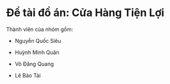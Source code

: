 # Đề tài đồ án: Cửa Hàng Tiện Lợi

Thành viên của nhóm gồm:

- Nguyễn Quốc Siêu

- Huỳnh Minh Quân

- Võ Đăng Quang

- Lê Bảo Tài